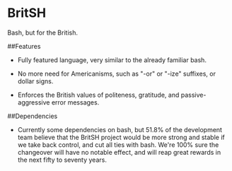 # BritSH

Bash, but for the British.

##Features

- Fully featured language, very similar to the already familiar bash.

- No more need for Americanisms, such as "-or" or "-ize" suffixes, or dollar signs.

- Enforces the British values of politeness, gratitude, and passive-aggressive error messages.

##Dependencies

- Currently some dependencies on bash, but 51.8% of the development team believe that the BritSH project would be more strong and stable if we take back control, and cut all ties with bash. We're 100% sure the changeover will have no notable effect, and will reap great rewards in the next fifty to seventy years.
